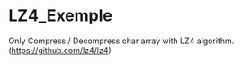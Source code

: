 # LZ4_Exemple

Only Compress / Decompress char array with LZ4 algorithm. (https://github.com/lz4/lz4)
